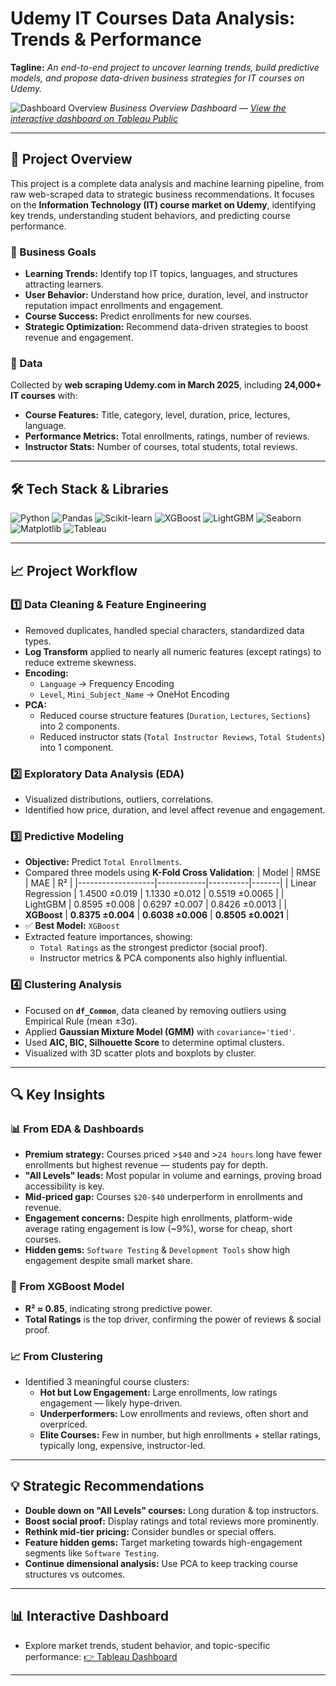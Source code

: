# Udemy IT Courses Data Analysis: Trends & Performance

**Tagline:** *An end-to-end project to uncover learning trends, build predictive models, and propose data-driven business strategies for IT courses on Udemy.*

![Dashboard Overview](https://public.tableau.com/static/images/Ud/UdemyAnalysisDashboard_17433362503760/DashboardOverview/1.png)
*Business Overview Dashboard — [View the interactive dashboard on Tableau Public](https://public.tableau.com/app/profile/truonghuyphan.da/viz/UdemyAnalysisDashboard_17433362503760/DashboardOverview)*

---

## 🚀 Project Overview

This project is a complete data analysis and machine learning pipeline, from raw web-scraped data to strategic business recommendations. It focuses on the **Information Technology (IT) course market on Udemy**, identifying key trends, understanding student behaviors, and predicting course performance.

### 🎯 Business Goals
- **Learning Trends:** Identify top IT topics, languages, and structures attracting learners.
- **User Behavior:** Understand how price, duration, level, and instructor reputation impact enrollments and engagement.
- **Course Success:** Predict enrollments for new courses.
- **Strategic Optimization:** Recommend data-driven strategies to boost revenue and engagement.

### 💾 Data
Collected by **web scraping Udemy.com in March 2025**, including **24,000+ IT courses** with:
- **Course Features:** Title, category, level, duration, price, lectures, language.
- **Performance Metrics:** Total enrollments, ratings, number of reviews.
- **Instructor Stats:** Number of courses, total students, total reviews.

---

## 🛠 Tech Stack & Libraries
![Python](https://img.shields.io/badge/Python-3776AB?style=for-the-badge&logo=python&logoColor=white)
![Pandas](https://img.shields.io/badge/Pandas-150458?style=for-the-badge&logo=pandas&logoColor=white)
![Scikit-learn](https://img.shields.io/badge/scikit--learn-F7931E?style=for-the-badge&logo=scikit-learn&logoColor=white)
![XGBoost](https://img.shields.io/badge/XGBoost-0066B0?style=for-the-badge&logo=xgboost&logoColor=white)
![LightGBM](https://img.shields.io/badge/LightGBM-A6569A?style=for-the-badge)
![Seaborn](https://img.shields.io/badge/Seaborn-3776AB?style=for-the-badge&logo=seaborn&logoColor=white)
![Matplotlib](https://img.shields.io/badge/Matplotlib-11557c?style=for-the-badge&logo=Matplotlib&logoColor=white)
![Tableau](https://img.shields.io/badge/Tableau-E97627?style=for-the-badge&logo=tableau&logoColor=white)

---

## 📈 Project Workflow

### 1️⃣ Data Cleaning & Feature Engineering
- Removed duplicates, handled special characters, standardized data types.
- **Log Transform** applied to nearly all numeric features (except ratings) to reduce extreme skewness.
- **Encoding:**
  - `Language` → Frequency Encoding
  - `Level`, `Mini_Subject_Name` → OneHot Encoding
- **PCA:** 
  - Reduced course structure features (`Duration`, `Lectures`, `Sections`) into 2 components.
  - Reduced instructor stats (`Total Instructor Reviews`, `Total Students`) into 1 component.

### 2️⃣ Exploratory Data Analysis (EDA)
- Visualized distributions, outliers, correlations.
- Identified how price, duration, and level affect revenue and engagement.

### 3️⃣ Predictive Modeling
- **Objective:** Predict `Total Enrollments`.
- Compared three models using **K-Fold Cross Validation**:
  | Model             | RMSE       | MAE      | R²    |
  |-------------------|------------|----------|-------|
  | Linear Regression | 1.4500 ±0.019 | 1.1330 ±0.012 | 0.5519 ±0.0065 |
  | LightGBM          | 0.8595 ±0.008 | 0.6297 ±0.007 | 0.8426 ±0.0013 |
  | **XGBoost**       | **0.8375 ±0.004** | **0.6038 ±0.006** | **0.8505 ±0.0021** |
- ✅ **Best Model:** `XGBoost`
- Extracted feature importances, showing:
  - `Total Ratings` as the strongest predictor (social proof).
  - Instructor metrics & PCA components also highly influential.

### 4️⃣ Clustering Analysis
- Focused on **`df_Common`**, data cleaned by removing outliers using Empirical Rule (mean ±3σ).
- Applied **Gaussian Mixture Model (GMM)** with `covariance='tied'`.
- Used **AIC, BIC, Silhouette Score** to determine optimal clusters.
- Visualized with 3D scatter plots and boxplots by cluster.

---

## 🔍 Key Insights

### 📊 From EDA & Dashboards
- **Premium strategy:** Courses priced >`$40` and >`24 hours` long have fewer enrollments but highest revenue — students pay for depth.
- **"All Levels" leads:** Most popular in volume and earnings, proving broad accessibility is key.
- **Mid-priced gap:** Courses `$20-$40` underperform in enrollments and revenue.
- **Engagement concerns:** Despite high enrollments, platform-wide average rating engagement is low (~9%), worse for cheap, short courses.
- **Hidden gems:** `Software Testing` & `Development Tools` show high engagement despite small market share.

### 🤖 From XGBoost Model
- **R² ≈ 0.85**, indicating strong predictive power.
- **Total Ratings** is the top driver, confirming the power of reviews & social proof.

### 📈 From Clustering
- Identified 3 meaningful course clusters:
  - **Hot but Low Engagement:** Large enrollments, low ratings engagement — likely hype-driven.
  - **Underperformers:** Low enrollments and reviews, often short and overpriced.
  - **Elite Courses:** Few in number, but high enrollments + stellar ratings, typically long, expensive, instructor-led.

---

## 💡 Strategic Recommendations
- **Double down on "All Levels" courses:** Long duration & top instructors.
- **Boost social proof:** Display ratings and total reviews more prominently.
- **Rethink mid-tier pricing:** Consider bundles or special offers.
- **Feature hidden gems:** Target marketing towards high-engagement segments like `Software Testing`.
- **Continue dimensional analysis:** Use PCA to keep tracking course structures vs outcomes.

---

## 📊 Interactive Dashboard
- Explore market trends, student behavior, and topic-specific performance:
[👉 Tableau Dashboard](https://public.tableau.com/app/profile/truonghuyphan.da/viz/UdemyAnalysisDashboard_17433362503760/DashboardOverview)

---

